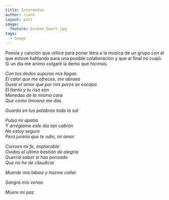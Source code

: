 ```yaml
---
title: Intermedio
author: rcano
layout: post
image:
  feature: broken_heart.jpg
tags:
  - Songs
---
```


Poesía y canción que utilicé para poner letra a la música de un grupo con el que
estuve hablando para una posible colaboración y que al final no cuajó. Si un día
me animo colgaré la demo que hicimos.

*Con tus dedos supuras mis llagas*  
*El calor que me ofreces, me abrasa*  
*Duele el amor que por mis poros se escapa*  
*El llanto y tu risa son*  
*Monedas de la misma cara*  
*Que como limosna me das*  
  
*Guarda en tus palabras toda la sal*  
  
*Pulsa mi apatía*  
*Y arréglame este día tan cabrón*  
*No estoy seguro*  
*Pero juraría que te odio, mi amor*  
  
*Corroes mi fe, implacable*  
*Oxidas el ultimo bastión de alegría*  
*Querría saber si has pensado*  
*Que no he de claudicar*  
  
*Muerde mis labios y hazme callar*  
  
*Sangra mis venas*  
  
*Muere mi paz*
